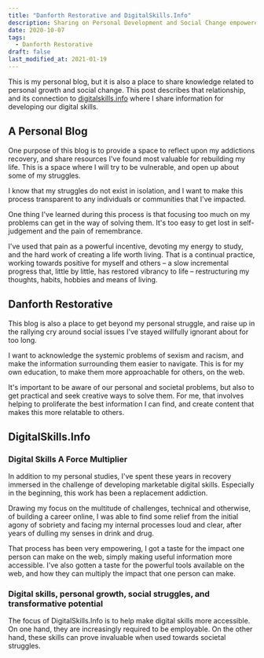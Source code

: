 ```yaml
---
title: "Danforth Restorative and DigitalSkills.Info"
description: Sharing on Personal Development and Social Change empowered by Digital Skills
date: 2020-10-07
tags:
  - Danforth Restorative
draft: false
last_modified_at: 2021-01-19
---
```


This is my personal blog, but it is also a place to share knowledge related to personal growth and social change. This post describes that relationship, and its connection to [digitalskills.info](https://digitalskills.info) where I share information for developing our digital skills.

## A Personal Blog 

One purpose of this blog is to provide a space to reflect upon my addictions recovery, and share resources I've found most valuable for rebuilding my life. This is a space where I will try to be vulnerable, and open up about some of my struggles. 

I know that my struggles do not exist in isolation, and I want to make this process transparent to any individuals or communities that I've impacted.

One thing I've learned during this process is that focusing too much on my problems can get in the way of solving them. It's too easy to get lost in self-judgement and the pain of remembrance. 

I've used that pain as a powerful incentive, devoting my energy to study, and the hard work of creating a life worth living. That is a continual practice, working towards positive for myself and others – a slow incremental progress that, little by little, has restored vibrancy to life – restructuring my thoughts, habits, hobbies and means of living.

## Danforth Restorative 

This blog is also a place to get beyond my personal struggle, and raise up in the rallying cry around social issues I've stayed willfully ignorant about for too long. 

I want to acknowledge the systemic problems of sexism and racism, and make the information surrounding them easier to navigate. This is for my own education, to make them more approachable for others, on the web.

It's important to be aware of our personal and societal problems, but also to get practical and seek creative ways to solve them. For me, that involves helping to proliferate the best information I can find, and create content that makes this more relatable to others.

## DigitalSkills.Info

### Digital Skills A Force Multiplier

In addition to my personal studies, I've spent these years in recovery immersed in the challenge of developing marketable digital skills. Especially in the beginning, this work has been a replacement addiction.

Drawing my focus on the multitude of challenges, technical and otherwise, of building a career online, I was able to find some relief from the initial agony of sobriety and facing my internal processes loud and clear, after years of dulling my senses in drink and drug.

That process has been very empowering, I got a taste for the impact one person can make on the web, simply making useful information more accessible. I've also gotten a taste for the powerful tools available on the web, and how they can multiply the impact that one person can make.

### Digital skills, personal growth, social struggles, and transformative potential

The focus of DigitalSkills.Info is to help make digital skills more accessible. On one hand, they are increasingly required to be employable. On the other hand, these skills can prove invaluable when used towards societal struggles.

